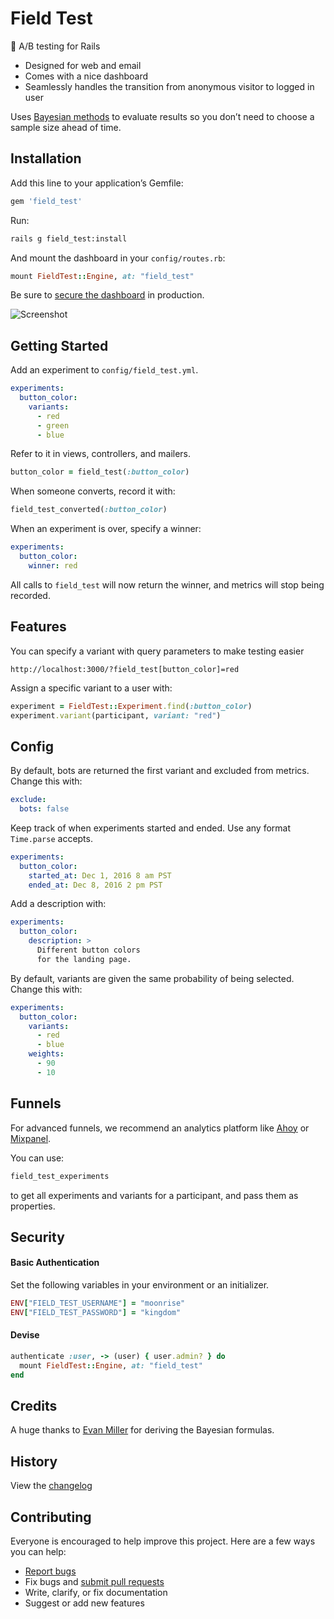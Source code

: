 # Field Test

:maple_leaf: A/B testing for Rails

- Designed for web and email
- Comes with a nice dashboard
- Seamlessly handles the transition from anonymous visitor to logged in user

Uses [Bayesian methods](http://www.evanmiller.org/bayesian-ab-testing.html) to evaluate results so you don’t need to choose a sample size ahead of time.

## Installation

Add this line to your application’s Gemfile:

```ruby
gem 'field_test'
```

Run:

```sh
rails g field_test:install
```

And mount the dashboard in your `config/routes.rb`:

```ruby
mount FieldTest::Engine, at: "field_test"
```

Be sure to [secure the dashboard](#security) in production.

![Screenshot](https://ankane.github.io/field_test/screenshot5.png)

## Getting Started

Add an experiment to `config/field_test.yml`.

```yml
experiments:
  button_color:
    variants:
      - red
      - green
      - blue
```

Refer to it in views, controllers, and mailers.

```ruby
button_color = field_test(:button_color)
```

When someone converts, record it with:

```ruby
field_test_converted(:button_color)
```

When an experiment is over, specify a winner:

```yml
experiments:
  button_color:
    winner: red
```

All calls to `field_test` will now return the winner, and metrics will stop being recorded.

## Features

You can specify a variant with query parameters to make testing easier

```
http://localhost:3000/?field_test[button_color]=red
```

Assign a specific variant to a user with:

```ruby
experiment = FieldTest::Experiment.find(:button_color)
experiment.variant(participant, variant: "red")
```

## Config

By default, bots are returned the first variant and excluded from metrics. Change this with:

```yml
exclude:
  bots: false
```

Keep track of when experiments started and ended. Use any format `Time.parse` accepts.

```yml
experiments:
  button_color:
    started_at: Dec 1, 2016 8 am PST
    ended_at: Dec 8, 2016 2 pm PST
```

Add a description with:

```yml
experiments:
  button_color:
    description: >
      Different button colors
      for the landing page.
```

By default, variants are given the same probability of being selected. Change this with:

```yml
experiments:
  button_color:
    variants:
      - red
      - blue
    weights:
      - 90
      - 10
```

## Funnels

For advanced funnels, we recommend an analytics platform like [Ahoy](https://github.com/ankane/ahoy) or [Mixpanel](https://mixpanel.com/).

You can use:

```ruby
field_test_experiments
```

to get all experiments and variants for a participant, and pass them as properties.

## Security

#### Basic Authentication

Set the following variables in your environment or an initializer.

```ruby
ENV["FIELD_TEST_USERNAME"] = "moonrise"
ENV["FIELD_TEST_PASSWORD"] = "kingdom"
```

#### Devise

```ruby
authenticate :user, -> (user) { user.admin? } do
  mount FieldTest::Engine, at: "field_test"
end
```

## Credits

A huge thanks to [Evan Miller](http://www.evanmiller.org/) for deriving the Bayesian formulas.

## History

View the [changelog](https://github.com/ankane/field_test/blob/master/CHANGELOG.md)

## Contributing

Everyone is encouraged to help improve this project. Here are a few ways you can help:

- [Report bugs](https://github.com/ankane/field_test/issues)
- Fix bugs and [submit pull requests](https://github.com/ankane/field_test/pulls)
- Write, clarify, or fix documentation
- Suggest or add new features
